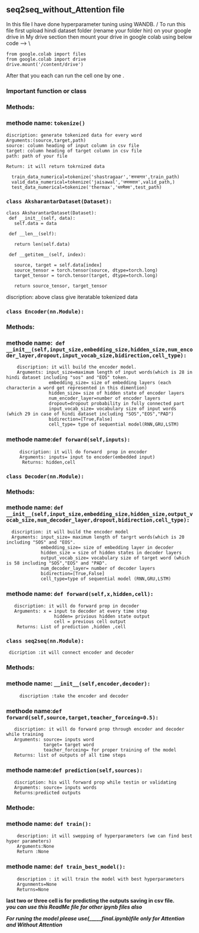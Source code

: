 ## seq2seq_without_Attention file
In this file I have done hyperparameter tuning using WANDB. /
To run this file first upload hindi dataset folder (rename your folder hin) on your google drive in My drive section then mount your drive in google colab using below code --> \
```
from google.colab import files 
from google.colab import drive 
drive.mount('/content/drive')
```

After that you each can run the cell one by one .

### Important function or class
### Methods:
### methode name: `tokenize()` 
     
    discription: generate tokenized data for every word
    Arguments:(source,target,path) 
    source: column heading of input column in csv file
    target: column heading of target column in csv file
    path: path of your file
     
    Return: it will return tokrnized data 
  ```
    train_data_numerical=tokenize('shastragaar','शस्त्रागार',train_path)
    valid_data_numerical=tokenize('jaisawal','जयसवाल',valid_path,)
    test_data_numerical=tokenize('thermax','थरमैक्स',test_path)
  ```
 ### `class AksharantarDataset(Dataset):` 
 
 ```
 class AksharantarDataset(Dataset):
  def __init__(self, data):
    self.data = data

  def __len__(self):
  
    return len(self.data)

  def __getitem__(self, index):
      
    source, target = self.data[index]
    source_tensor = torch.tensor(source, dtype=torch.long)
    target_tensor = torch.tensor(target, dtype=torch.long)
      
    return source_tensor, target_tensor

 ```
 discription: above class give iteratable tokenized  data
 
 ### `class Encoder(nn.Module):`
   ### Methods:
   ### methode name:` def __init__(self,input_size,embedding_size,hidden_size,num_encoder_layer,dropout,input_vocab_size,bidirection,cell_type):`
        discription: it will build the encoder model.
        Arguments: input_size=maximum length of input words(which is 28 in hindi dataset including "sos" and "EOS" token.
                    embedding_size= size of embedding layers (each characterin a word get represented in this dimention)
                    hidden_size= size of hidden state of encoder layers
                    num_encoder_layer=number of encoder layers
                    dropout=dropout probability in fully connected part
                    input_vocab_size= vocabulary size of input words (which 29 in case of hindi dataset including "SOS","EOS","PAD")
                    bidirection=[True,False]
                    cell_type= type of sequential model(RNN,GRU,LSTM)
   ###  methode name:`def forward(self,inputs):`
         discription: it will do forward  prop in encoder
         Arguments: inputs= input to encoder(embedded input)
          Returns: hidden,cell
 
### `class Decoder(nn.Module):`
  ### Methods:
  ### methode name: `def __init__(self,input_size,embedding_size,hidden_size,output_vocab_size,num_decoder_layer,dropout,bidirection,cell_type):`
      discription: it will build the encoder model
      Arguments: input_size= maximum length of targrt words(which is 20 including "SOS" and "EOS".
                 embedding_size= size of embedding layer in decoder
                 hidden_size = size of hidden states in decoder layers
                 output_vocab_size= vocabulary size of target word (which is 58 including "SOS","EOS" and "PAD".
                 num_decoder_layer= number of decoder layers
                 bidirection=[True,False]
                 cell_type=type of sequential model (RNN,GRU,LSTM)
  ### methode name: `def forward(self,x,hidden,cell):`
       discription: it will do forward prop in decoder
       Arguments: x = input to decoder at every time step
                      hidden= privious hidden state output
                      cell = previous cell output
        Returns: List of prediction ,hidden ,cell
### `class seq2seq(nn.Module):` 
     dicription :it will connect encoder and decoder
### Methods: 
   ### methode name: `__init__(self,encoder,decoder):`
         discription :take the encoder and decoder
   ### methode name:`def forward(self,source,target,teacher_forceing=0.5):`
       discription: it will do forward prop through encoder and decoder while training
       Arguments: source= inputs word
                  target= target word 
                  teacher_forceing= for proper training of the model
       Returns: list of outputs of all time steps
   ### methode name:`def prediction(self,sources):`
       discription: his will forward prop while testin or validating
       Arguments: source= inputs words
       Returns:predicted outputs
     
     
### Methode:
  ###  methode name: `def train():`
        description: it will swepping of hyperparameters (we can find best hyper parameters)
        Arguments:None
        Return :None
   
  ### methode name: `def train_best_model():`
  
        description : it will train the model with best hyperparameters
        Argunments=None
        Returns=None
        
 **last two or three cell is for predicting the outputs saving in csv file.**\
***you can use this ReadMe file for other ipynb files also***
    
                  
***For runing the model please use(_____final.ipynb)file only for Attention and Without Attention***
       
         
                
        
                    
 
 
 
           
 
